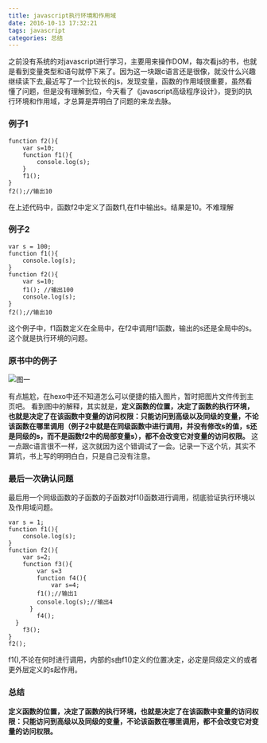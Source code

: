 ```yaml
---
title: javascript执行环境和作用域
date: 2016-10-13 17:32:21
tags: javascript
categories: 总结
---
```

之前没有系统的对javascript进行学习，主要用来操作DOM，每次看js的书，也就是看到变量类型和语句就停下来了。因为这一块跟c语言还是很像，就没什么兴趣继续读下去,最近写了一个比较长的js，发现变量，函数的作用域很重要，虽然看懂了问题，但是没有理解到位，今天看了《javascript高级程序设计》，提到的执行环境和作用域，才总算是弄明白了问题的来龙去脉。
<!--more-->
### 例子1
    function f2(){
    	var s=10;
    	function f1(){
    		console.log(s);
    	}
    	f1();
    }
    f2();//输出10
在上述代码中，函数f2中定义了函数f1,在f1中输出s。结果是10。不难理解
### 例子2
    var s = 100;
    function f1(){
    	console.log(s);
    }
    function f2(){
    	var s=10;
    	f1(); //输出100
    	console.log(s);
    }
    f2();//输出10
这个例子中，f1函数定义在全局中，在f2中调用f1函数，输出的s还是全局中的s。这个就是执行环境的问题。
### 原书中的例子
![图一](http://blog.xiaoboma.com/作用域.jpg)

有点尴尬，在hexo中还不知道怎么可以便捷的插入图片，暂时把图片文件传到主页吧。
看到图中的解释，其实就是，**定义函数的位置，决定了函数的执行环境，也就是决定了在该函数中变量的访问权限：只能访问到高级以及同级的变量，不论该函数在哪里调用（例子2中就是在同级函数中进行调用，并没有修改s的值，s还是同级的s，而不是函数f2中的局部变量s），都不会改变它对变量的访问权限。** 这一点跟c语言很不一样，这次就因为这个错调试了一会。记录一下这个坑，其实不算坑，书上写的明明白白，只是自己没有注意。
### 最后一次确认问题
最后用一个同级函数的子函数的子函数对f1()函数进行调用，彻底验证执行环境以及作用域问题。

    var s = 1;
    function f1(){
    	console.log(s);
    }
    function f2(){
    	var s=2;
    	function f3(){
    		var s=3
    		function f4(){
    			var s=4;
    	    f1();//输出1
    	    console.log(s);//输出4
    	  }
    		f4();
      }
    	f3();
    }
    f2();
f1(),不论在何时进行调用，内部的s由f1()定义的位置决定，必定是同级定义的或者更外层定义的s起作用。
### 总结
**定义函数的位置，决定了函数的执行环境，也就是决定了在该函数中变量的访问权限：只能访问到高级以及同级的变量，不论该函数在哪里调用，都不会改变它对变量的访问权限。**
